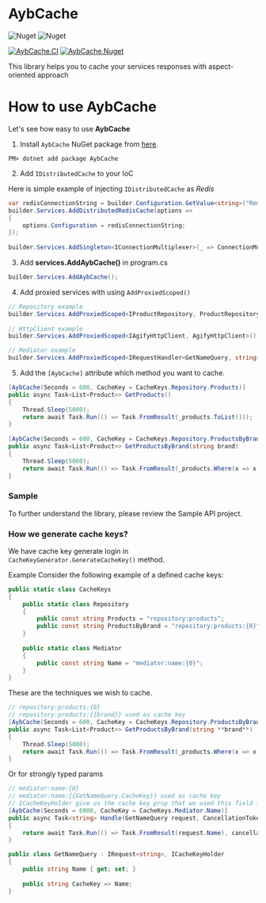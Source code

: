 # AybCache

![Nuget](https://img.shields.io/nuget/v/aybcache)
![Nuget](https://img.shields.io/nuget/dt/AybCache)

[![AybCache.CI](https://github.com/arslanaybars/AybCache/actions/workflows/dotnet-ci.yml/badge.svg)](https://github.com/arslanaybars/AybCache/actions/workflows/dotnet-ci.yml)
[![AybCache.Nuget](https://github.com/arslanaybars/AybCache/actions/workflows/dotnet-nuget.yml/badge.svg)](https://github.com/arslanaybars/AybCache/actions/workflows/dotnet-nuget.yml)


This library helps you to cache your services responses with aspect-oriented approach 

# How to use AybCache

Let's see how easy to use **AybCache**

1. Install `AybCache` NuGet package from [here](https://www.nuget.org/packages/AybCache).
 ````
PM> dotnet add package AybCache
````

2. Add ``IDistributedCache`` to your IoC

Here is simple example of injecting ``IDistributedCache`` as *Redis*
```csharp
var redisConnectionString = builder.Configuration.GetValue<string>("Redis:ConnectionString");  
builder.Services.AddDistributedRedisCache(options =>  
{  
    options.Configuration = redisConnectionString;  
});  
  
builder.Services.AddSingleton<IConnectionMultiplexer>(_ => ConnectionMultiplexer.Connect(redisConnectionString));
```

3. Add **services.AddAybCache()** in program.cs
```csharp
builder.Services.AddAybCache();
```
4. Add proxied services with using ``AddProxiedScoped()``
```csharp
// Repository example
builder.Services.AddProxiedScoped<IProductRepository, ProductRepository>();  
  
// HttpClient example  
builder.Services.AddProxiedScoped<IAgifyHttpClient, AgifyHttpClient>();  

// Mediator example  
builder.Services.AddProxiedScoped<IRequestHandler<GetNameQuery, string>, GetNameQueryHandler>();
```
5. Add the ``[AybCache]`` attribute which method you want to cache.
```csharp
[AybCache(Seconds = 600, CacheKey = CacheKeys.Repository.Products)]  
public async Task<List<Product>> GetProducts()  
{  
    Thread.Sleep(5000);  
    return await Task.Run(() => Task.FromResult(_products.ToList()));  
}  
  
[AybCache(Seconds = 600, CacheKey = CacheKeys.Repository.ProductsByBrand)]  
public async Task<List<Product>> GetProductsByBrand(string brand)  
{  
    Thread.Sleep(5000);  
    return await Task.Run(() => Task.FromResult(_products.Where(x => x.Brand == brand).ToList()));  
}
```
### Sample
To further understand the library, please review the Sample API project.

### How we generate cache keys?
We have cache key generate login in ``CacheKeyGenerator.GenerateCacheKey()`` method. 

Example
Consider the following example of a defined cache keys:
```csharp
public static class CacheKeys  
{  
    public static class Repository  
    {  
        public const string Products = "repository:products";  
        public const string ProductsByBrand = "repository:products:{0}";  
    }  
     
    public static class Mediator  
    {  
        public const string Name = "mediator:name:{0}";  
    }  
}
```
These are the techniques we wish to cache.
```csharp
// repository:products:{0}
// repository:products:{{brand}} used as cache key
[AybCache(Seconds = 600, CacheKey = CacheKeys.Repository.ProductsByBrand)]  
public async Task<List<Product>> GetProductsByBrand(string **brand**)  
{  
    Thread.Sleep(5000);  
    return await Task.Run(() => Task.FromResult(_products.Where(x => x.Brand == brand).ToList()));  
}
```
Or for strongly typed params
```csharp
// mediator:name:{0}
// mediator:name:{{GetNameQuery.CacheKey}} used as cache key
// ICacheKeyHolder give us the cache key prop that we used this field for generating the cache key
[AybCache(Seconds = 6000, CacheKey = CacheKeys.Mediator.Name)]  
public async Task<string> Handle(GetNameQuery request, CancellationToken cancellationToken)  
{  
    return await Task.Run(() => Task.FromResult(request.Name), cancellationToken);  
}
```
```csharp
public class GetNameQuery : IRequest<string>, ICacheKeyHolder  
{  
    public string Name { get; set; }  
  
    public string CacheKey => Name;  
}
```
